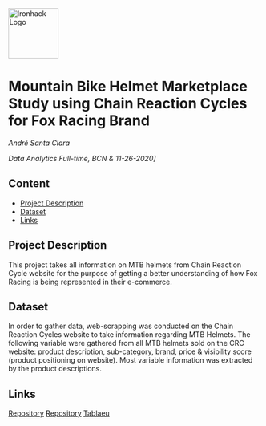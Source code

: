 <img src="https://bit.ly/2VnXWr2" alt="Ironhack Logo" width="100"/>

# Mountain Bike Helmet Marketplace Study using Chain Reaction Cycles for Fox Racing Brand
*André Santa Clara*

*Data Analytics Full-time, BCN & 11-26-2020]*

## Content
- [Project Description](#project-description)
- [Dataset](#dataset)
- [Links](#links)

## Project Description
This project takes all information on MTB helmets from Chain Reaction Cycle website for the purpose of getting a better understanding of how Fox Racing is being represented in their e-commerce.

## Dataset
In order to gather data, web-scrapping was conducted on the Chain Reaction Cycles website to take information regarding MTB Helmets. The following variable were gathered from all MTB helmets sold on the CRC website: product description, sub-category, brand, price & visibility score (product positioning on website). Most variable information was extracted by the product descriptions. 

## Links
[Repository](https://github.com/)
[Repository](https://github.com/)
[Tablaeu](https://public.tableau.com/profile/andre.santa.clara#!/vizhome/Wiggle/G_MTB_Search)  
